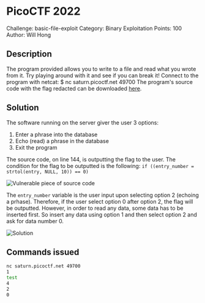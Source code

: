 # PicoCTF 2022
Challenge: basic-file-exploit
Category: Binary Exploitation
Points: 100
Author: Will Hong

## Description
The program provided allows you to write to a file and read what you wrote from it. Try playing around with it and see if you can break it!
Connect to the program with netcat:
$ nc saturn.picoctf.net 49700
The program's source code with the flag redacted can be downloaded [here](https://artifacts.picoctf.net/c/539/program-redacted.c).

## Solution
The software running on the server giver the user 3 options:
1. Enter a phrase into the database
2. Echo (read) a phrase in the database
3. Exit the program

The source code, on line 144, is outputting the flag to the user. The condition for the flag to be outputted is the following:
`if ((entry_number = strtol(entry, NULL, 10)) == 0)`

![Vulnerable piece of source code](https://imgur.com/xFgrqqC.png)

The `entry_number` variable is the user input upon selecting option 2 (echoing a prhase). Therefore, if the user select option 0 after option 2, the flag will be outputted.
However, in order to read any data, some data has to be inserted first. So insert any data using option 1 and then select option 2 and ask for data number 0.

![Solution](https://imgur.com/IxajpHb.png)

## Commands issued
```bash
nc saturn.picoctf.net 49700
1
test
4
2
0
```
